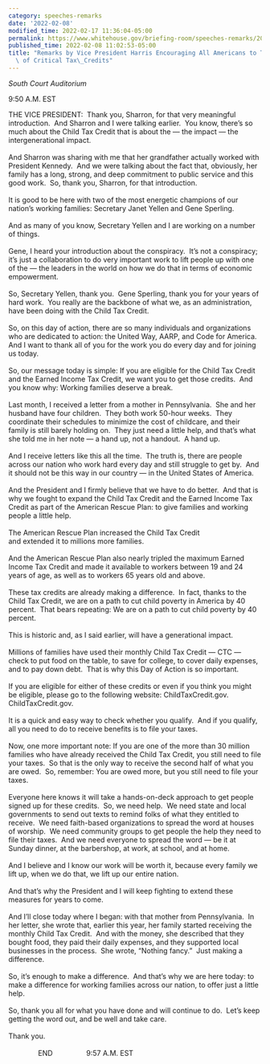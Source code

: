 ```yaml
---
category: speeches-remarks
date: '2022-02-08'
modified_time: 2022-02-17 11:36:04-05:00
permalink: https://www.whitehouse.gov/briefing-room/speeches-remarks/2022/02/08/remarks-by-vice-president-harris-encouraging-all-americans-to-take-advantage-of-critical-tax-credits/
published_time: 2022-02-08 11:02:53-05:00
title: "Remarks by Vice President Harris Encouraging All Americans to Take Advantage\
  \ of Critical Tax\_Credits"
---
```

 
*South Court Auditorium*

9:50 A.M. EST  
  
THE VICE PRESIDENT:  Thank you, Sharron, for that very meaningful
introduction.  And Sharron and I were talking earlier.  You know,
there’s so much about the Child Tax Credit that is about the — the
impact — the intergenerational impact.   
   
And Sharron was sharing with me that her grandfather actually worked
with President Kennedy.  And we were talking about the fact that,
obviously, her family has a long, strong, and deep commitment to public
service and this good work.  So, thank you, Sharron, for that
introduction.   
   
It is good to be here with two of the most energetic champions of our
nation’s working families: Secretary Janet Yellen and Gene Sperling.   
   
And as many of you know, Secretary Yellen and I are working on a number
of things.   
   
Gene, I heard your introduction about the conspiracy.  It’s not a
conspiracy; it’s just a collaboration to do very important work to lift
people up with one of the — the leaders in the world on how we do that
in terms of economic empowerment.   
   
So, Secretary Yellen, thank you.  Gene Sperling, thank you for your
years of hard work.  You really are the backbone of what we, as an
administration, have been doing with the Child Tax Credit.   
   
So, on this day of action, there are so many individuals and
organizations who are dedicated to action: the United Way, AARP, and
Code for America.  And I want to thank all of you for the work you do
every day and for joining us today.   
   
So, our message today is simple: If you are eligible for the Child Tax
Credit and the Earned Income Tax Credit, we want you to get those
credits.  And you know why: Working families deserve a break.  
   
Last month, I received a letter from a mother in Pennsylvania.  She and
her husband have four children.  They both work 50-hour weeks.  They
coordinate their schedules to minimize the cost of childcare, and their
family is still barely holding on.  They just need a little help, and
that’s what she told me in her note — a hand up, not a handout.  A hand
up.   
   
And I receive letters like this all the time.  The truth is, there are
people across our nation who work hard every day and still struggle to
get by.  And it should not be this way in our country — in the United
States of America.  
   
And the President and I firmly believe that we have to do better.  And
that is why we fought to expand the Child Tax Credit and the Earned
Income Tax Credit as part of the American Rescue Plan: to give families
and working people a little help.   
   
The American Rescue Plan increased the Child Tax Credit  
and extended it to millions more families.  
   
And the American Rescue Plan also nearly tripled the maximum Earned
Income Tax Credit and made it available to workers between 19 and 24
years of age, as well as to workers 65 years old and above.  
   
These tax credits are already making a difference.  In fact, thanks to
the Child Tax Credit, we are on a path to cut child poverty in America
by 40 percent.  That bears repeating: We are on a path to cut child
poverty by 40 percent.  
   
This is historic and, as I said earlier, will have a generational
impact.  
   
Millions of families have used their monthly Child Tax Credit — CTC —
check to put food on the table, to save for college, to cover daily
expenses, and to pay down debt.  That is why this Day of Action is so
important.  
   
If you are eligible for either of these credits or even if you think you
might be eligible, please go to the following website:
ChildTaxCredit.gov.  ChildTaxCredit.gov.   
   
It is a quick and easy way to check whether you qualify.  And if you
qualify, all you need to do to receive benefits is to file your taxes.  
   
Now, one more important note: If you are one of the more than 30 million
families who have already received the Child Tax Credit, you still need
to file your taxes.  So that is the only way to receive the second half
of what you are owed.  So, remember: You are owed more, but you still
need to file your taxes.  
   
Everyone here knows it will take a hands-on-deck approach to get people
signed up for these credits.  So, we need help.  We need state and local
governments to send out texts to remind folks of what they entitled to
receive.  We need faith-based organizations to spread the word at houses
of worship.  We need community groups to get people the help they need
to file their taxes.  And we need everyone to spread the word — be it at
Sunday dinner, at the barbershop, at work, at school, and at home.  
   
And I believe and I know our work will be worth it, because every family
we lift up, when we do that, we lift up our entire nation.  
   
And that’s why the President and I will keep fighting to extend these
measures for years to come.  
   
And I’ll close today where I began: with that mother from Pennsylvania. 
In her letter, she wrote that, earlier this year, her family started
receiving the monthly Child Tax Credit.  And with the money, she
described that they bought food, they paid their daily expenses, and
they supported local businesses in the process.  She wrote, “Nothing
fancy.”  Just making a difference.  
   
So, it’s enough to make a difference.  And that’s why we are here today:
to make a difference for working families across our nation, to offer
just a little help.  
   
So, thank you all for what you have done and will continue to do.  Let’s
keep getting the word out, and be well and take care.   
   
Thank you.   
   
               END                 9:57 A.M. EST  
 
